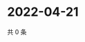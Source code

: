 # 2022-04-21

共 0 条

<!-- BEGIN WEIBO -->
<!-- 最后更新时间 Thu Apr 21 2022 11:25:36 GMT+0800 (China Standard Time) -->

<!-- END WEIBO -->
